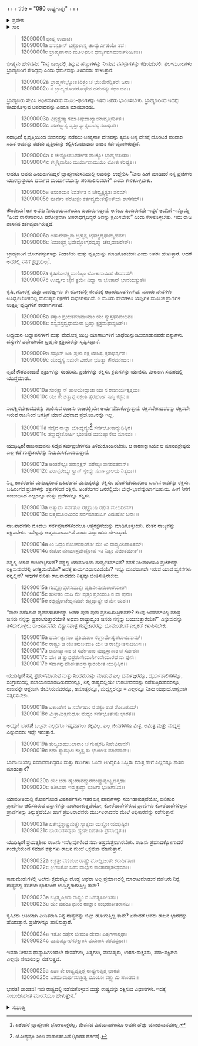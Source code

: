 +++
title = "090 ರಾಷ್ಟ್ರಗುಪ್ತಃ"
+++

<details><summary>ಪ್ರವೇಶ</summary>


।।   ಓಂ ಓಂ ನಮೋ ನಾರಾಯಣಾಯ।।   ಶ್ರೀ ವೇದವ್ಯಾಸಾಯ ನಮಃ ।।

ಶ್ರೀ ಕೃಷ್ಣದ್ವೈಪಾಯನ ವೇದವ್ಯಾಸ ವಿರಚಿತ  

**ಶ್ರೀ ಮಹಾಭಾರತ**

**ಶಾಂತಿ ಪರ್ವ**

**ರಾಜಧರ್ಮ ಪರ್ವ**

**ಅಧ್ಯಾಯ 90**

</details>

<details><summary>ಸಾರ</summary>

ರಾಜನ ಕರ್ತವ್ಯಗಳು (1-26).


</details>


> 12090001 ಭೀಷ್ಮ ಉವಾಚ।   
12090001a ವನಸ್ಪತೀನ್ ಭಕ್ಷ್ಯಫಲಾನ್ನ ಚಿಂದ್ಯುರ್ವಿಷಯೇ ತವ।  
12090001c ಬ್ರಾಹ್ಮಣಾನಾಂ ಮೂಲಫಲಂ ಧರ್ಮ್ಯಮಾಹುರ್ಮನೀಷಿಣಃ।।

ಭೀಷ್ಮನು ಹೇಳಿದನು: “ನಿನ್ನ ರಾಜ್ಯದಲ್ಲಿ ತಿನ್ನುವ ಹಣ್ಣುಗಳನ್ನು ನೀಡುವ ವನಸ್ಪತಿಗಳನ್ನು ಕಡಿಯದಿರಲಿ. ಫಲ-ಮೂಲಗಳು ಬ್ರಾಹ್ಮಣರಿಗೆ ಸೇರಿದ್ದವು ಎಂದು ಧರ್ಮವನ್ನು ತಿಳಿದವರು ಹೇಳುತ್ತಾರೆ.

> 12090002a ಬ್ರಾಹ್ಮಣೇಭ್ಯೋಽತಿರಿಕ್ತಂ ಚ ಭುಂಜೀರನ್ನಿತರೇ ಜನಾಃ।  
12090002c ನ ಬ್ರಾಹ್ಮಣೋಪರೋಧೇನ ಹರೇದನ್ಯಃ ಕಥಂ ಚನ।।

ಬ್ರಾಹ್ಮಣರು ಸೇವಿಸಿ ಅಧಿಕವಾಗಿರುವ ಮೂಲ-ಫಲಗಳನ್ನು ಇತರ ಜನರು ಭುಂಜಿಸಬೇಕು. ಬ್ರಾಹ್ಮಣರಿಂದ ಇದನ್ನು ಕಸಿದುಕೊಳ್ಳುವ ಅಪರಾಧವನ್ನು ಎಂದೂ ಮಾಡಬಾರದು.

> 12090003a ವಿಪ್ರಶ್ಚೇತ್ತ್ಯಾಗಮಾತಿಷ್ಠೇದಾಖ್ಯಾಯಾವೃತ್ತಿಕರ್ಶಿತಃ।  
12090003c ಪರಿಕಲ್ಪ್ಯಾಸ್ಯ ವೃತ್ತಿಃ ಸ್ಯಾತ್ಸದಾರಸ್ಯ ನರಾಧಿಪ।।

ನರಾಧಿಪ! ಸ್ವವೃತ್ತಿಯಿಂದ ಜೀವನವನ್ನು ನಡೆಸಲು ಅಶಕ್ಯನಾಗಿ ದೇಶವನ್ನು ತ್ಯಜಿಸಿ ಅನ್ಯ ದೇಶಕ್ಕೆ ಹೊರಟರೆ ಪರಿವಾರ ಸಹಿತ ಅವನನ್ನು ತಡೆದು ವೃತ್ತಿಯನ್ನು ಕಲ್ಪಿಸಿಕೊಡುವುದು ರಾಜನ ಕರ್ತವ್ಯವಾಗಿರುತ್ತದೆ.

> 12090004a ಸ ಚೇನ್ನೋಪನಿವರ್ತೇತ ವಾಚ್ಯೋ ಬ್ರಾಹ್ಮಣಸಂಸದಿ।  
12090004c ಕಸ್ಮಿನ್ನಿದಾನೀಂ ಮರ್ಯಾದಾಮಯಂ ಲೋಕಃ ಕರಿಷ್ಯತಿ।।

ಆದರೂ ಅವನು ಹಿಂದಿರುಗದಿದ್ದರೆ ಬ್ರಾಹ್ಮಣಸಂಸದಿಯಲ್ಲಿ ಅವನನ್ನು ಉದ್ದೇಶಿಸಿ “ನೀನು ಹೀಗೆ ಮಾಡಿದರೆ ನನ್ನ ಪ್ರಜೆಗಳು ಯಾರನ್ನಾಶ್ರಯಿಸಿ ಧರ್ಮದ ಮರ್ಯಾದೆಯನ್ನು ಪರಿಪಾಲಿಸುವರು?” ಎಂದು ಕೇಳಿಕೊಳ್ಳಬೇಕು.

> 12090005a ಅಸಂಶಯಂ ನಿವರ್ತೇತ ನ ಚೇದ್ವಕ್ಷ್ಯತ್ಯತಃ ಪರಮ್।  
12090005c ಪೂರ್ವಂ ಪರೋಕ್ಷಂ ಕರ್ತವ್ಯಮೇತತ್ಕೌಂತೇಯ ಶಾಸನಮ್।।

ಕೌಂತೇಯ! ಆಗ ಅವನು ನಿಃಸಂಶಯವಾಗಿಯೂ ಹಿಂದಿರುಗುತ್ತಾನೆ. ಆಗಲೂ ಹಿಂದಿರುಗದೇ ಇದ್ದರೆ ಅವನಿಗೆ ಇನ್ನೊಮ್ಮೆ “ಹಿಂದೆ ನಾನೇನಾದರೂ ಪರೋಕ್ಷವಾಗಿ ಅಪರಾಧಗೈದಿದ್ದರೆ ಅದನ್ನು ಕ್ಷಮಿಸಬೇಕು” ಎಂದು ಕೇಳಿಕೊಳ್ಳಬೇಕು. ಇದು ರಾಜ ಶಾಸನದ ಕರ್ತವ್ಯವಾಗಿರುತ್ತದೆ.

> 12090006a ಆಹುರೇತಜ್ಜನಾ ಬ್ರಹ್ಮನ್ನ ಚೈತಚ್ಚ್ರದ್ದಧಾಮ್ಯಹಮ್।  
12090006c ನಿಮಂತ್ರ್ಯಶ್ಚ ಭವೇದ್ಭೋಗೈರವೃತ್ತ್ಯಾ ಚೇತ್ತದಾಚರೇತ್।।

ಬ್ರಾಹ್ಮಣರಿಗೆ ಭೋಗವಸ್ತುಗಳನ್ನು ನೀಡಬೇಕು ಮತ್ತು ವೃತ್ತಿಯನ್ನು ಮಾಡಿಕೊಡಬೇಕು ಎಂದು ಜನರು ಹೇಳುತ್ತಾರೆ. ಆದರೆ ಅದರಲ್ಲಿ ನನಗೆ ಶ್ರದ್ಧೆಯಿಲ್ಲ[^1].

> 12090007a ಕೃಷಿಗೋರಕ್ಷ್ಯವಾಣಿಜ್ಯಂ ಲೋಕಾನಾಮಿಹ ಜೀವನಮ್।  
12090007c ಊರ್ಧ್ವಂ ಚೈವ ತ್ರಯೀ ವಿದ್ಯಾ ಸಾ ಭೂತಾನ್ ಭಾವಯತ್ಯುತ।।

ಕೃಷಿ, ಗೋರಕ್ಷೆ ಮತ್ತು ವಾಣಿಜ್ಯಗಳು ಈ ಲೋಕದಲ್ಲಿ ಜೀವನಕ್ಕೆ ಆಧಾರಭೂತಗಳಾಗಿವೆ. ಮೂರು ವೇದಗಳು ಊರ್ಧ್ವಲೋಕದಲ್ಲಿ ಮನುಷ್ಯನ ರಕ್ಷಣೆಗೆ ಸಾಧಕಗಳಾಗಿವೆ. ಆ ಮೂರು ವೇದಗಳೂ ಯಜ್ಞಗಳ ಮೂಲಕ ಪ್ರಾಣಿಗಳ ಉತ್ಪತ್ತಿ-ವೃದ್ಧಿಗಳಿಗೆ ಕಾರಣಗಳಾಗಿವೆ.

> 12090008a ತಸ್ಯಾಂ ಪ್ರಯತಮಾನಾಯಾಂ ಯೇ ಸ್ಯುಸ್ತತ್ಪರಿಪಂಥಿನಃ।  
12090008c ದಸ್ಯವಸ್ತದ್ವಧಾಯೇಹ ಬ್ರಹ್ಮಾ ಕ್ಷತ್ರಮಥಾಸೃಜತ್।।

ಅಧ್ಯಯನ-ಅಧ್ಯಾಪನಗಳಿಗೆ ಮತ್ತು ವೇದೋಕ್ತ ಯಜ್ಞ-ಯಾಗಾದಿಗಳಿಗೆ ಬಾಧೆಯನ್ನುಂಟುಮಾಡುವವರೇ ದಸ್ಯುಗಳು. ದಸ್ಯುಗಳ ವಧೆಗಾಗಿಯೇ ಬ್ರಹ್ಮನು ಕ್ಷತ್ರಿಯರನ್ನು ಸೃಷ್ಟಿಸಿದ್ದಾನೆ.

> 12090009a ಶತ್ರೂನ್ ಜಹಿ ಪ್ರಜಾ ರಕ್ಷ ಯಜಸ್ವ ಕ್ರತುಭಿರ್ನೃಪ।  
12090009c ಯುಧ್ಯಸ್ವ ಸಮರೇ ವೀರೋ ಭೂತ್ವಾ ಕೌರವನಂದನ।।

ನೃಪ! ಕೌರವನಂದನ! ಶತ್ರುಗಳನ್ನು ಸಂಹರಿಸು. ಪ್ರಜೆಗಳನ್ನು ರಕ್ಷಿಸು. ಕ್ರತುಗಳನ್ನು ಯಾಜಿಸು. ವೀರನಾಗಿ ಸಮರದಲ್ಲಿ ಯುದ್ಧಮಾಡು.

> 12090010a ಸಂರಕ್ಷ್ಯಾನ್ ಪಾಲಯೇದ್ರಾಜಾ ಯಃ ಸ ರಾಜಾರ್ಯಕೃತ್ತಮಃ।  
12090010c ಯೇ ಕೇ ಚಿತ್ತಾನ್ನ ರಕ್ಷಂತಿ ತೈರರ್ಥೋ ನಾಸ್ತಿ ಕಶ್ಚನ।।

ಸಂರಕ್ಷಿಸಬೇಕಾದವರನ್ನು ಪಾಲಿಸುವ ರಾಜನು ರಾಜರಲ್ಲಿಯೇ ಆರ್ಯನೆನಿಸಿಕೊಳ್ಳುತ್ತಾನೆ. ರಕ್ಷಿಸಬೇಕಾದವರನ್ನು ರಕ್ಷಿಸದೇ ಇರುವ ರಾಜನಿಂದ ಜಗತ್ತಿಗೆ ಯಾವ ವಿಧವಾದ ಪ್ರಯೋಜನವೂ ಇಲ್ಲ.

> 12090011a ಸದೈವ ರಾಜ್ಞಾ ಬೋದ್ಧವ್ಯಂ[^2] ಸರ್ವಲೋಕಾದ್ಯುಧಿಷ್ಠಿರ।  
12090011c ತಸ್ಮಾದ್ಧೇತೋರ್ಹಿ ಭುಂಜೀತ ಮನುಷ್ಯಾನೇವ ಮಾನವಃ।।

ಯುಧಿಷ್ಠಿರ! ರಾಜನಾದವನು ಸದೈವ ಸರ್ವಪ್ರಜೆಗಳನೂ ತಿಳಿದುಕೊಂಡಿರಬೇಕು. ಆ ಕಾರಣಕ್ಕಾಗಿಯೇ ಆ ಮಾನವಶ್ರೇಷ್ಠನು ಎಲ್ಲ ಕಡೆ ಗುಪ್ತಚಾರರನ್ನು ನಿಯಮಿಸಿಕೊಂಡಿರುತ್ತಾನೆ.

> 12090012a ಅಂತರೇಭ್ಯಃ ಪರಾನ್ರಕ್ಷನ್ ಪರೇಭ್ಯಃ ಪುನರಂತರಾನ್।  
12090012c ಪರಾನ್ಪರೇಭ್ಯಃ ಸ್ವಾನ್ ಸ್ವೇಭ್ಯಃ ಸರ್ವಾನ್ಪಾಲಯ ನಿತ್ಯದಾ।।

ನಿನ್ನ ಅಂತರಂಗದ ಮನುಷ್ಯರಿಂದ ಬಹಿರಂಗದ ಮನುಷ್ಯರನ್ನು ರಕ್ಷಿಸು. ಹೊರಗಡೆಯವರಿಂದ ಒಳಗಿನ ಜನರನ್ನು ರಕ್ಷಿಸು. ಬಹಿರಂಗದ ಪ್ರಜೆಗಳನ್ನು ಶತ್ರುಗಳಿಂದ ರಕ್ಷಿಸು. ಅಂತರಂಗದ ಜನರಲ್ಲಿಯೇ ಬೇಧ-ಭಾವವುಂಟಾಗಬಹುದು. ಹೀಗೆ ನಿನಗೆ ಸಂಬಂಧಿಸಿದ ಎಲ್ಲರನ್ನೂ ಮತ್ತು ಪ್ರಜೆಗಳನ್ನೂ ರಕ್ಷಿಸು.

> 12090013a ಆತ್ಮಾನಂ ಸರ್ವತೋ ರಕ್ಷನ್ರಾಜಾ ರಕ್ಷೇತ ಮೇದಿನೀಮ್।  
12090013c ಆತ್ಮಮೂಲಮಿದಂ ಸರ್ವಮಾಹುರ್ಹಿ ವಿದುಷೋ ಜನಾಃ।।

ರಾಜನಾದವನು ಮೊದಲು ಸರ್ವಪ್ರಕಾರಗಳಿಂದಲೂ ಆತ್ಮರಕ್ಷಣೆಯನ್ನು ಮಾಡಿಕೊಳ್ಳಬೇಕು. ನಂತರ ರಾಜ್ಯವನ್ನು ರಕ್ಷಿಸಬೇಕು. ಇವೆಲ್ಲವೂ ಆತ್ಮಮೂಲವಾಗಿವೆ ಎಂದು ವಿದ್ವಾಂಸರು ಹೇಳುತ್ತಾರೆ.

> 12090014a ಕಿಂ ಚಿದ್ರಂ ಕೋಽನುಷಂಗೋ ಮೇ ಕಿಂ ವಾಸ್ತ್ಯವಿನಿಪಾತಿತಮ್।  
12090014c ಕುತೋ ಮಾಮಾಸ್ರವೇದ್ದೋಷ ಇತಿ ನಿತ್ಯಂ ವಿಚಿಂತಯೇತ್।।

ನನ್ನಲ್ಲಿ ಯಾವ ದೌರ್ಬಲ್ಯಗಳಿವೆ? ನನ್ನಲ್ಲಿ ಯಾವರೀತಿಯ ದುರ್ವ್ಯಸನಗಳಿವೆ? ನನಗೆ ನಿಜವಾಗಿಯೂ ಪ್ರಜೆಗಳನ್ನು ರಕ್ಷಿಸುವುದರಲ್ಲಿ ಆಸಕ್ತಿಯಿದೆಯೇ? ಅದಕ್ಕೆ ಕಾರ್ಯವಿಧಾನವಿದೆಯೇ? ಇನ್ನೂ ದೂರವಾಗದೇ ಇರುವ ಯಾವ ವ್ಯಸನಗಳು ನನ್ನಲ್ಲಿವೆ? ಇವುಗಳ ಕುರಿತು ರಾಜನಾದವನು ನಿತ್ಯವೂ ಚಿಂತಿಸುತ್ತಿರಬೇಕು.

> 12090015a ಗುಪ್ತೈಶ್ಚಾರೈರನುಮತೈಃ ಪೃಥಿವೀಮನುಚಾರಯೇತ್।  
12090015c ಸುನೀತಂ ಯದಿ ಮೇ ವೃತ್ತಂ ಪ್ರಶಂಸಂತಿ ನ ವಾ ಪುನಃ।  
12090015e ಕಚ್ಚಿದ್ರೋಚೇಜ್ಜನಪದೇ ಕಚ್ಚಿದ್ರಾಷ್ಟ್ರೇ ಚ ಮೇ ಯಶಃ।।

“ನಾನು ನಡೆಸಿರುವ ವ್ಯವವಹಾರಗಳನ್ನು ಜನರು ಪುನಃ ಪುನಃ ಪ್ರಶಂಸಿಸುತ್ತಿರುವರೇ? ಕೆಲವು ಜನಪದಗಳಲ್ಲಿ ಮಾತ್ರ ಜನರು ನನ್ನನ್ನು ಪ್ರಶಂಸಿಸುತ್ತಾರೆಯೇ? ಅಥವಾ ರಾಷ್ಟ್ರಾದ್ಯಂತ ಜನರು ನನ್ನನ್ನು ಬಯಸುತ್ತಾರೆಯೇ?” ಎನ್ನುವುದನ್ನು ತಿಳಿದುಕೊಳ್ಳಲು ರಾಜನಾದವನು ವಿಶ್ವಾಸಪಾತ್ರ ಗುಪ್ತಚಾರರನ್ನು ಭೂಮಂಡಲದ ಎಲ್ಲಕಡೆ ಕಳುಹಿಸಬೇಕು.

> 12090016a ಧರ್ಮಜ್ಞಾನಾಂ ಧೃತಿಮತಾಂ ಸಂಗ್ರಾಮೇಷ್ವಪಲಾಯಿನಾಮ್।  
12090016c ರಾಷ್ಟ್ರಂ ಚ ಯೇಽನುಜೀವಂತಿ ಯೇ ಚ ರಾಜ್ಞೋಽನುಜೀವಿನಃ।।  
12090017a ಅಮಾತ್ಯಾನಾಂ ಚ ಸರ್ವೇಷಾಂ ಮಧ್ಯಸ್ಥಾನಾಂ ಚ ಸರ್ವಶಃ।  
12090017c ಯೇ ಚ ತ್ವಾಭಿಪ್ರಶಂಸೇಯುರ್ನಿಂದೇಯುರಥ ವಾ ಪುನಃ।  
12090017e ಸರ್ವಾನ್ಸುಪರಿಣೀತಾಂಸ್ತಾನ್ಕಾರಯೇತ ಯುಧಿಷ್ಠಿರ।।

ಯುಧಿಷ್ಠಿರ! ನಿನ್ನ ಪ್ರಶಂಸೆಮಾಡುವ ಮತ್ತು ನಿಂದನೆಯನ್ನು ಮಾಡುವ ಎಲ್ಲ ಧರ್ಮಜ್ಞರನ್ನೂ, ಧೈರ್ಯಶಾಲಿಗಳನ್ನೂ, ಸಂಗ್ರಾಮದಲ್ಲಿ ಪಲಾಯನಮಾಡದಿರುವವರನ್ನೂ, ನಿನ್ನ ರಾಷ್ಟ್ರದಲ್ಲಿಯೇ ಉಪಜೀವನವನ್ನು ನಡೆಸುತ್ತಿರುವವರನ್ನೂ, ರಾಜನನ್ನೇ ಆಶ್ರಯಿಸಿ ಜೀವಿಸಿರುವವರನ್ನೂ, ಅಮಾತ್ಯರನ್ನೂ, ಮಧ್ಯಸ್ಥರನ್ನೂ – ಎಲ್ಲರನ್ನೂ ನೀನು ಯಥಾಯೋಗ್ಯವಾಗಿ ಸತ್ಕರಿಸಬೇಕು.

> 12090018a ಏಕಾಂತೇನ ಹಿ ಸರ್ವೇಷಾಂ ನ ಶಕ್ಯಂ ತಾತ ರೋಚಿತುಮ್।  
12090018c ಮಿತ್ರಾಮಿತ್ರಮಥೋ ಮಧ್ಯಂ ಸರ್ವಭೂತೇಷು ಭಾರತ।।

ಅಯ್ಯಾ! ಭಾರತ! ಒಬ್ಬನೇ ಎಲ್ಲರಿಗೂ ಇಷ್ಟವಾಗಲು ಶಕ್ಯವಿಲ್ಲ. ಎಲ್ಲ ಜೀವಿಗಳಿಗೂ ಮಿತ್ರ, ಅಮಿತ್ರ ಮತ್ತು ಮಧ್ಯಸ್ಥ ಎನ್ನುವವರು ಇದ್ದೇ ಇರುತ್ತಾರೆ.

> 12090019a ತುಲ್ಯಬಾಹುಬಲಾನಾಂ ಚ ಗುಣೈರಪಿ ನಿಷೇವಿನಾಮ್।  
12090019c ಕಥಂ ಸ್ಯಾದಧಿಕಃ ಕಶ್ಚಿತ್ಸ ತು ಭುಂಜೀತ ಮಾನವಾನ್।।

ಬಾಹುಬಲದಲ್ಲಿ ಸಮಾನನಾಗಿದ್ದರೂ ಮತ್ತು ಗುಣಗಳು ಒಂದೇ ಆಗಿದ್ದರೂ ಒಬ್ಬರು ಮಾತ್ರ ಹೇಗೆ ಎಲ್ಲರನ್ನೂ ಶಾಸನ ಮಾಡುತ್ತಾನೆ?

> 12090020a ಯೇ ಚರಾ ಹ್ಯಚರಾನದ್ಯುರದಂಷ್ಟ್ರಾನ್ದಂಷ್ಟ್ರಿಣಸ್ತಥಾ।  
12090020c ಆಶೀವಿಷಾ ಇವ ಕ್ರುದ್ಧಾ ಭುಜಗಾ ಭುಜಗಾನಿವ।।

ಯಾವರೀತಿಯಲ್ಲಿ ಕೋಪಗೊಂಡ ವಿಷಸರ್ಪಗಳು ಇತರ ಚಿಕ್ಕ ಹಾವುಗಳನ್ನು ನುಂಗಿಹಾಕುತ್ತವೆಯೋ, ಚಲಿಸುವ ಪ್ರಾಣಿಗಳು ಚಲಿಸದಿರುವ ವಸ್ತುಗಳನ್ನು ನುಂಗಿಹಾಕುತ್ತವೆಯೋ, ಕೋರೆದಾಡೆಗಳಿರುವ ಪ್ರಾಣಿಗಳು ಕೋರೆದಾಡೆಗಳಿಲ್ಲದ ಪ್ರಾಣಿಗಳನ್ನು ತಿನ್ನುತ್ತವೆಯೋ ಹಾಗೆ ಪ್ರಬಲರಾದವರು ದುರ್ಬಲರಾದವರ ಮೇಲೆ ಅಧಿಕಾರವನ್ನು ನಡೆಸುತ್ತಾರೆ.

> 12090021a ಏತೇಭ್ಯಶ್ಚಾಪ್ರಮತ್ತಃ ಸ್ಯಾತ್ಸದಾ ಯತ್ತೋ ಯುಧಿಷ್ಠಿರ।  
12090021c ಭಾರುಂಡಸದೃಶಾ ಹ್ಯೇತೇ ನಿಪತಂತಿ ಪ್ರಮಾದ್ಯತಃ।।

ಯುಧಿಷ್ಠಿರ! ಪ್ರಯತ್ನಶೀಲ ರಾಜನು ಇವೆಲ್ಲವುಗಳಿಂದ ಸದಾ ಅಪ್ರಮತ್ತನಾಗಿರಬೇಕು. ರಾಜನು ಪ್ರಮಾದಕ್ಕೊಳಗಾದರೆ ಗಂಡಭೇರುಂಡ ಸಮಾನ ಶತ್ರುಗಳು ರಾಜನ ಮೇಲೆ ಆಕ್ರಮಣ ಮಾಡುತ್ತಾರೆ.

> 12090022a ಕಚ್ಚಿತ್ತೇ ವಣಿಜೋ ರಾಷ್ಟ್ರೇ ನೋದ್ವಿಜಂತೇ ಕರಾರ್ದಿತಾಃ।  
12090022c ಕ್ರೀಣಂತೋ ಬಹು ವಾಲ್ಪೇನ ಕಾಂತಾರಕೃತನಿಶ್ರಮಾಃ।।

ಕಾಡುಮೇಡುಗಳಲ್ಲಿ ಅಲೆದು ಶ್ರಮಪಟ್ಟು ದೊಡ್ಡ ಅಥವಾ ಅಲ್ಪ ಪ್ರಮಾಣದಲ್ಲಿ ಮಾರಾಟಮಾಡುವ ವಣಿಜರು ನಿನ್ನ ರಾಷ್ಟ್ರದಲ್ಲಿ ತೆರಿಗೆಯ ಭಾರದಿಂದ ಉದ್ವಿಗ್ನರಾಗುತ್ತಿಲ್ಲ ತಾನೇ?

> 12090023a ಕಚ್ಚಿತ್ಕೃಷಿಕರಾ ರಾಷ್ಟ್ರಂ ನ ಜಹತ್ಯತಿಪೀಡಿತಾಃ।  
12090023c ಯೇ ವಹಂತಿ ಧುರಂ ರಾಜ್ಞಾಂ ಸಂಭರಂತೀತರಾನಪಿ।।

ಕೃಷಿಕರು ಅತಿಯಾಗಿ ಪೀಡಿತರಾಗಿ ನಿನ್ನ ರಾಷ್ಟ್ರವನ್ನು ಬಿಟ್ಟು ಹೋಗುತ್ತಿಲ್ಲ ತಾನೇ? ಏಕೆಂದರೆ ಅವರು ರಾಜನ ಭಾರವನ್ನು ಹೊರುತ್ತಾರೆ. ಪ್ರಜೆಗಳನ್ನೂ ಪಾಲಿಸುತ್ತಾರೆ.

> 12090024a ಇತೋ ದತ್ತೇನ ಜೀವಂತಿ ದೇವಾಃ ಪಿತೃಗಣಾಸ್ತಥಾ।  
12090024c ಮನುಷ್ಯೋರಗರಕ್ಷಾಂಸಿ ವಯಾಂಸಿ ಪಶವಸ್ತಥಾ।।

ಇವರು ನೀಡುವ ಧಾನ್ಯಾದಿಗಳಿಂದಲೇ ದೇವತೆಗಳು, ಪಿತೃಗಳು, ಮನುಷ್ಯರು, ಉರಗ-ರಾಕ್ಷಸರು, ಪಶು-ಪಕ್ಷಿಗಳು ಎಲ್ಲವೂ ಜೀವನವನ್ನು ನಡೆಸುತ್ತವೆ.

> 12090025a ಏಷಾ ತೇ ರಾಷ್ಟ್ರವೃತ್ತಿಶ್ಚ ರಾಷ್ಟ್ರಗುಪ್ತಿಶ್ಚ ಭಾರತ।  
12090025c ಏತಮೇವಾರ್ಥಮಾಶ್ರಿತ್ಯ ಭೂಯೋ ವಕ್ಷ್ಯಾಮಿ ಪಾಂಡವ।।

ಭಾರತ! ಪಾಂಡವ! ಇವು ರಾಷ್ಟ್ರದಲ್ಲಿ ನಡೆದುಕೊಳ್ಳುವ ಮತ್ತು ರಾಷ್ಟ್ರವನ್ನು ರಕ್ಷಿಸುವ ವಿಧಾನಗಳು. ಇದಕ್ಕೆ ಸಂಬಂಧಿಸಿದಂತೆ ಮುಂದೆಯೂ ಹೇಳುತ್ತೇನೆ.”


<details><summary>ಸಮಾಪ್ತಿ</summary>

ಇತಿ ಶ್ರೀ ಮಹಾಭಾರತೇ ಶಾಂತಿಪರ್ವಣಿ ರಾಜಧರ್ಮಪರ್ವಣಿ ರಾಷ್ಟ್ರಗುಪ್ತೌ ನವತಿತಮೋಽಧ್ಯಾಯಃ।।  
ಇದು ಶ್ರೀ ಮಹಾಭಾರತ ಶಾಂತಿಪರ್ವದ ರಾಜಧರ್ಮಪರ್ವದಲ್ಲಿ ರಾಷ್ಟ್ರಗುಪ್ತ ಎನ್ನುವ ತೊಂಭತ್ತನೇ ಅಧ್ಯಾಯವು.


</details>

[^1]: ಏಕೆಂದರೆ ಬ್ರಾಹ್ಮಣರು ಭೋಗಾಸಕ್ತರಲ್ಲ. ಜೀವನದ ವಿಷಯವಾಗಿಯೂ ಅವರು ಹೆಚ್ಚು ಯೋಚಿಸುವವರಲ್ಲ.

[^2]: ಯೋದ್ಧವ್ಯಂ ಎಂಬ ಪಾಠಾಂತರವಿದೆ (ಭಾರತ ದರ್ಶನ).

